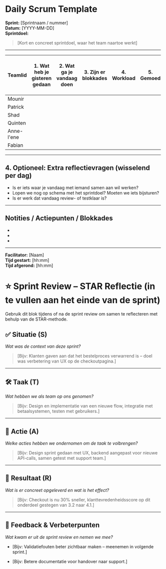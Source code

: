 # Daily Scrum Template

**Sprint:** [Sprintnaam / nummer]  
**Datum:** [YYYY-MM-DD]  
**Sprintdoel:**  
> [Kort en concreet sprintdoel, waar het team naartoe werkt]

---

| Teamlid    | 1. Wat heb je gisteren gedaan | 2. Wat ga je vandaag doen | 3. Zijn er blokkades | 4. Workload | 5. Gemoed | 6. Wil je nog wat kwijt |
| ---------- | ----------------------------- | ------------------------- | -------------------- | ----------- | --------- | ----------------------- |
| Mounir     |                               |                           |                      |             |           |                         |
| Patrick    |                               |                           |                      |             |           |                         |
| Shad       |                               |                           |                      |             |           |                         |
| Quinten    |                               |                           |                      |             |           |                         |
| Anne-l'ene |                               |                           |                      |             |           |                         |
| Fabian     |                               |                           |                      |             |           |                         |

---

## 4. Optioneel: Extra reflectievragen (wisselend per dag)

- Is er iets waar je vandaag met iemand samen aan wil werken?  
- Lopen we nog op schema met het sprintdoel? Moeten we iets bijsturen?  
- Is er werk dat vandaag review- of testklaar is?

---

## Notities / Actiepunten / Blokkades

-  
-  
-  

---

**Facilitator:** [Naam]  
**Tijd gestart:** [hh:mm]  
**Tijd afgerond:** [hh:mm]

# ⭐️ **Sprint Review – STAR Reflectie (in te vullen aan het einde van de sprint)**

Gebruik dit blok tijdens of na de sprint review om samen te reflecteren met behulp van de STAR-methode.

## ✅ Situatie (S)

_Wat was de context van deze sprint?_

> [Bijv: Klanten gaven aan dat het bestelproces verwarrend is – doel was verbetering van UX op de checkoutpagina.]

---

## 🛠️ Taak (T)

_Wat hebben we als team op ons genomen?_

> [Bijv: Design en implementatie van een nieuwe flow, integratie met betaalsystemen, testen met gebruikers.]

---

## 🚀 Actie (A)

_Welke acties hebben we ondernomen om de taak te volbrengen?_

> [Bijv: Design sprint gedaan met UX, backend aangepast voor nieuwe API-calls, samen getest met support team.]

---

## 🎯 Resultaat (R)

_Wat is er concreet opgeleverd en wat is het effect?_

> [Bijv: Checkout is nu 30% sneller, klanttevredenheidsscore op dit onderdeel gestegen van 3.2 naar 4.1.]

---

## 📌 Feedback & Verbeterpunten

_Wat kwam er uit de sprint review en nemen we mee?_

- [Bijv: Validatiefouten beter zichtbaar maken – meenemen in volgende sprint.]
    
- [Bijv: Betere documentatie voor handover naar support.]
